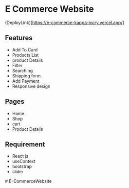 
# E Commerce Website


(DeployLink)[https://e-commerce-kappa-ivory.vercel.app/]


## Features 
-  Add To Card 
- Products List 
- product Details
- Filter 
- Searching
- Shipping form
- Add Payment
- Responsive design


## Pages 
- Home 
- Shop
- cart
- Product Details  

## Requirement 
- React js
- useContext 
- bootstrap
- slider



#   E - C o m m e r c e W e b s i t e 
 
 

